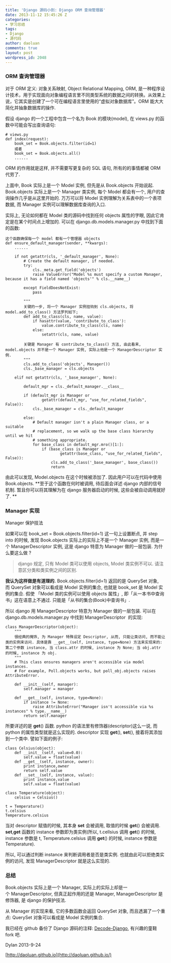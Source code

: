 ```yaml
---
title: 'Django 源码小剖: Django ORM 查询管理器'
date: 2013-11-12 15:45:26 Z
categories:
- 学习总结
tags:
- Django
- 源代码
author: daoluan
comments: true
layout: post
wordpress_id: 2048
---
```


### ORM 查询管理器


对于 ORM 定义: 对象关系映射, Object Relational Mapping, ORM, 是一种程序设计技术，用于实现面向对象编程语言里不同类型系统的数据之间的转换。从效果上说，它其实是创建了一个可在编程语言里使用的“虚拟对象数据库”。ORM 能大大简化并抽象数据库的操作.

假设 django 的一个工程中包含一个名为 Book 的模块(model), 在 views.py 的函数中可能会写出查询语句:

    
    # views.py
    def index(request):
        book_set = Book.objects.filter(id=1)
        或者
        book_set = Book.objects.all()
        ......


ORM 的作用就是这样, 并不需要写更复杂的 SQL 语句, 所有的的事情都被 ORM 代劳了.

上面中, Book 实际上是一个 Model 实例, 但先是从 Book.objects 开始说起. Book.objects 实际上是一个 Manager 类实例, 每个 Model 都会有一个, 用户的查询操作几乎是从这里开始的. 万万可以将 Model 实例理解为关系表中的一个表项数据, 而 Manager 实例可以理解数据库查询的入口.

实际上, 无论如何都在 Model 类的源码中找到任何 objects 属性的字眼, 因此它肯定是在某个时间点上增加的. 可以在 django.db.models.manager.py 中找到下面的函数:

    
    这个函数确保每一个 model 都有一个管理器 objects
    def ensure_default_manager(sender, **kwargs):
        ......
    
        if not getattr(cls, '_default_manager', None):
            # Create the default manager, if needed.
            try:
                cls._meta.get_field('objects')
                raise ValueError("Model %s must specify a custom Manager, because it has a field named 'objects'" % cls.__name__)
    
            except FieldDoesNotExist:
                pass
    
            """
            关键的一步, 将一个 Manager 实例挂钩到 cls.objects, 将 model.add_to_class() 方法罗列如下;
            def add_to_class(cls, name, value):
                if hasattr(value, 'contribute_to_class'):
                    value.contribute_to_class(cls, name)
                else:
                    setattr(cls, name, value)
    
            关键是 Manager 有 contribute_to_class() 方法, 由此看来, model.objects 并不是一个 Manager 实例, 实际上他是一个 ManagerDescriptor 实例.
            """
            cls.add_to_class('objects', Manager())
            cls._base_manager = cls.objects
    
        elif not getattr(cls, '_base_manager', None):
    
            default_mgr = cls._default_manager.__class__
    
            if (default_mgr is Manager or
                    getattr(default_mgr, "use_for_related_fields", False)):
                cls._base_manager = cls._default_manager
    
            else:
                # Default manager isn't a plain Manager class, or a suitable
                # replacement, so we walk up the base class hierarchy until we hit
                # something appropriate.
                for base_class in default_mgr.mro()[1:]:
                    if (base_class is Manager or
                            getattr(base_class, "use_for_related_fields", False)):
                        cls.add_to_class('_base_manager', base_class())
                        return


由此可以发现, Model.objects 在这个时候被添加了. 因此用户可以在代码中使用 Book.objects. **至于这个函数在何时被调用, 待后面会详述 django 内部的信号机制. 暂且你可以将其理解为在 django 服务器启动的时候, 这些会被自动调用就好了. **


### Manager 实现


Manager 保护技法

如果可以在 book_set = Book.objects.filter(id=1) 这一句上设置断点, 并 step into 的时候, 发现 Book.objects 实际上的实际上不是一个 Manager 实例, 而是一个 ManagerDescriptor 实例, 这是 django 特意为 Manager 做的一层包装. 为什么要这么做 ?


<blockquote>django 规定, 只有 Model 类可以使用 objects, Model 类实例不可以. 请注意区分类和类实例之间的区别.</blockquote>


**我认为这样做是有道理的.** Book.objects.filter(id=1) 返回的是 QuerySet 对象, 而 QuerySet 对象可以看成是 Model 实例的集合, 也就是 book_set 是 Model 实例的集合. 假使 「Model 类的实例可以使用 objects 属性」, 即「从一本书中查询书」这在语意上不通过. 只能是「从书的集合(Book)中查询书」.

所以 django 用 ManagerDescriptor 特意为 Manager 做的一层包装. 可以在 django.db.models.manager.py 中找到 ManagerDescriptor  的实现:

    
    class ManagerDescriptor(object):
        """
        很经典的掩饰, 为 Manager 特殊设定 Descriptor, 从而, 只能让类访问, 而不能让类的实例来访问. 具体是靠 __get__(self, instance, type=None) 方法来实现来的: 第二个参数 instance, 当 class.attr 的时候, instance 为 None; 当 obj.attr 的时候, instance 为 obj.
        """
        # This class ensures managers aren't accessible via model instances.
        # For example, Poll.objects works, but poll_obj.objects raises AttributeError.
    
        def __init__(self, manager):
            self.manager = manager
    
        def __get__(self, instance, type=None):
            if instance != None:
                raise AttributeError("Manager isn't accessible via %s instances" % type.__name__)
            return self.manager


所要详述的是 __get__() 函数. python 的语法里有修饰器(descriptor)这么一说, 而 python 的属性类型就是这么实现的. descriptor 实现 __get__(), __set__(), 接着将其添加到一个类中. 譬如下面的例子:

    
    class Celsius(object):
        def __init__(self, value=0.0):
            self.value = float(value)
        def __get__(self, instance, owner):
            print instance,owner
            return self.value
        def __set__(self, instance, value):
            print instance,value
            self.value = float(value)
    
    class Temperature(object):
        celsius = Celsius()
    
    t = Temperature()
    t.celsius
    Temperature.celsius


当对 descriptor 赋值的时候, 其本身 __set__ 会被调用, 取值的时候 __get__() 会被调用. __set__,__get__ 函数的 instance 参数即为类实例(所以, t.cellsius 调用 __get__() 的时候, instance 参数是 t, Temperature.celsius 调用 __get__() 的时候, instance 参数是 Temperature).

所以, 可以通过判断 instance 来判断调用者是否是类实例. 也就由此可以拒绝类实例的访问, 发现 ManagerDescriptor 就是这么实现的.


### 总结


Book.objects 实际上是一个 Manager, 实际上的实际上却是一个 ManagerDescriptor, 但真正起作用的还是 Manager, ManagerDescriptor 是修饰器, 是 django 的保护技法.

从 Manager 的实现来看, 它的多数函数会返回 QuerySet 对象, 而且透漏了一个重点: QuerySet 对象可以看成是 Model 实例的集合.

我已经在 github 备份了 Django 源码的注释: [Decode-Django](https://github.com/daoluan/Decode-Django), 有兴趣的童鞋 fork 吧.

Dylan 2013-9-24

[http://daoluan.github.io](http://daoluan.github.io/)
